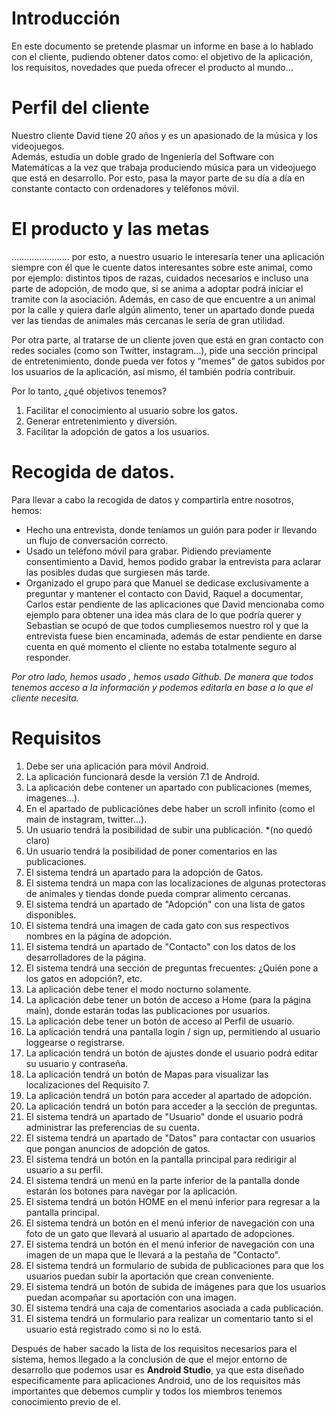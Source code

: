# Introducción

En este documento se pretende plasmar un informe en base a lo hablado con el cliente, pudiendo obtener datos como: el objetivo de la aplicación, los requisitos, novedades que pueda ofrecer el producto al mundo…

# Perfil del cliente 
Nuestro cliente David tiene 20 años y es un apasionado de la música y los videojuegos.  
Además, estudia un doble grado de Ingeniería del Software con Matemáticas a la vez que trabaja produciendo música para un videojuego que está en desarrollo. Por esto, pasa la mayor parte de su día a día en constante contacto con ordenadores y teléfonos móvil. 


# El producto y las metas
………..............
por esto, a nuestro usuario le interesaría tener una aplicación siempre con él que le cuente datos interesantes sobre este animal, como por ejemplo: distintos tipos de razas, cuidados necesarios e incluso una parte de adopción, de modo que, si se anima a adoptar podrá iniciar el tramite con la asociación. 
Además, en caso de que encuentre a un animal por la calle y quiera darle algún alimento, tener un apartado donde pueda ver las tiendas de animales más cercanas le sería de gran utilidad. 

Por otra parte, al tratarse de un cliente joven que está en gran contacto con redes sociales (como son Twitter, instagram…), pide una sección principal de entretenimiento, donde pueda ver fotos y “memes” de gatos subidos por los usuarios de la aplicación, así mismo, él también podría contribuir.

Por lo tanto, ¿qué objetivos tenemos? 
1. Facilitar el conocimiento al usuario sobre los gatos.
2. Generar entretenimiento y diversión.
3. Facilitar la adopción de gatos a los usuarios. 


# Recogida de datos.
Para llevar a cabo la recogida de datos y compartirla entre nosotros, hemos:
* Hecho una entrevista, donde teníamos un guión para poder ir llevando un flujo de conversación correcto.
* Usado un teléfono móvil para grabar. Pidiendo previamente consentimiento a David, hemos podido grabar la entrevista para aclarar las posibles dudas que surgiesen más tarde.
* Organizado el grupo para que Manuel se dedicase exclusivamente a preguntar y mantener el contacto con David, Raquel a documentar, Carlos estar pendiente de las aplicaciones que David mencionaba como ejemplo para obtener una idea más clara de lo que podría querer y Sebastian se ocupó de que todos cumpliesemos nuestro rol y que la entrevista fuese bien encaminada, además de estar pendiente en darse cuenta en qué momento el cliente no estaba totalmente seguro al responder.

*Por otro lado, hemos usado , hemos usado Github. De manera que todos tenemos acceso a la información y podemos editarla en base a lo que el cliente necesita.*


# Requisitos

1. Debe ser una aplicación para móvil Android.
2. La aplicación funcionará desde la versión 7.1 de Android.
2. La aplicación debe contener un apartado con publicaciones (memes, imagenes...).
3. En el apartado de publicaciónes debe haber un scroll infinito (como el main de instagram, twitter...).
4. Un usuario  tendrá la posibilidad de subir una publicación. *(no quedó claro)
5. Un usuario tendrá la posibilidad de poner comentarios en las publicaciones. 
6. El sistema tendrá un apartado para la adopción de Gatos.
7. El sistema tendrá un mapa con las localizaciones de algunas protectoras de animales y tiendas donde pueda comprar alimento cercanas.
8. El sistema tendrá un apartado de "Adopción" con una lista de gatos disponibles.
9. El sistema tendrá una imagen de cada gato con sus respectivos nombres en la página de adopción.
10. El sistema tendrá un apartado de "Contacto" con los datos de los desarrolladores de la página.
11. El sistema tendrá una sección de preguntas frecuentes: ¿Quién pone a los gatos en adopción?, etc.  
12. La aplicación debe tener el modo nocturno solamente.
13. La aplicación debe tener un botón de acceso a Home (para la página main), donde estarán todas las publicaciones por usuarios.
14. La aplicación debe tener un botón de acceso al Perfil de usuario. 
15. La aplicación tendrá una pantalla login / sign up, permitiendo al usuario loggearse o registrarse.
16. La aplicación tendrá un botón de ajustes donde el usuario podrá editar su usuario y contraseña.
17. La aplicación tendrá un botón de Mapas para visualizar las localizaciones del Requisito 7.
18. La aplicación tendrá un botón para acceder al apartado de adopción.
19. La aplicación tendrá un botón para acceder a la sección de preguntas.
20. El sistema tendrá un apartado de "Usuario" donde el usuario podrá administrar las preferencias de su cuenta.
21. El sistema tendrá un apartado de "Datos" para contactar con usuarios que pongan anuncios de adopción de gatos.
22. El sistema tendrá un botón en la pantalla principal para redirigir al usuario a su perfil.
23. El sistema tendrá un menú en la parte inferior de la pantalla donde estarán los botones para navegar por la aplicación.
24. El sistema tendrá un botón HOME en el menú inferior para regresar a la pantalla principal. 
25. El sistema tendrá un botón en el menú inferior de navegación con una foto de un gato que llevará al usuario al apartado de adopciones.
26. El sistema tendrá un botón en el menú inferior de navegación con una imagen de un mapa que le llevará a la pestaña de "Contacto".
27. El sistema tendrá un formulario de subida de publicaciones para que los usuarios puedan subir la aportación que crean conveniente.
28. El sistema tendrá un botón de subida de imágenes para que los usuarios puedan acompañar su aportación con una imagen.
29. El sistema tendrá una caja de comentarios asociada a cada publicación.
30. El sistema tendrá un formulario para realizar un comentario tanto si el usuario está registrado como si no lo está. 

Después de haber sacado la lista de los requisitos necesarios para el sistema, hemos llegado a la conclusión de que el mejor entorno de desarrollo que podemos usar es **Android Studio**, ya que esta diseñado especificamente para aplicaciones Android, uno de los requisitos más importantes que debemos cumplir y todos los miembros tenemos conocimiento previo de el. 
